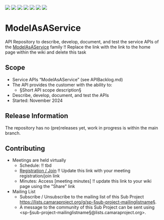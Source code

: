 <a href="https://github.com/camaraproject/ModelAsAService/commits/" title="Last Commit"><img src="https://img.shields.io/github/last-commit/camaraproject/ModelAsAService?style=plastic"></a>
<a href="https://github.com/camaraproject/ModelAsAService/issues" title="Open Issues"><img src="https://img.shields.io/github/issues/camaraproject/ModelAsAService?style=plastic"></a>
<a href="https://github.com/camaraproject/ModelAsAService/pulls" title="Open Pull Requests"><img src="https://img.shields.io/github/issues-pr/camaraproject/ModelAsAService?style=plastic"></a>
<a href="https://github.com/camaraproject/ModelAsAService/graphs/contributors" title="Contributors"><img src="https://img.shields.io/github/contributors/camaraproject/ModelAsAService?style=plastic"></a>
<a href="https://github.com/camaraproject/ModelAsAService" title="Repo Size"><img src="https://img.shields.io/github/repo-size/camaraproject/ModelAsAService?style=plastic"></a>
<a href="https://github.com/camaraproject/ModelAsAService/blob/main/LICENSE" title="License"><img src="https://img.shields.io/badge/License-Apache%202.0-green.svg?style=plastic"></a>
<a href="https://github.com/camaraproject/ModelAsAService/releases/latest" title="Latest Release"><img src="https://img.shields.io/github/release/camaraproject/ModelAsAService?style=plastic"></a>

# ModelAsAService
API Repository to describe, develop, document, and test the service APIs of the [ModelAsAService](https://lf-camaraproject.atlassian.net/wiki/x/AgDe) family
!! Replace the link with the link to the home page within the wiki and delete this task

## Scope

* Service APIs “ModelAsAService” (see APIBacklog.md)
* The API provides the customer with the ability to:  
  * §Short API scope description§
* Describe, develop, document, and test the APIs
* Started: November 2024

## Release Information

The repository has no (pre)releases yet, work in progress is within the main branch.
<!-- Optional: an explicit listing of the latest (pre-)release with additional information, e.g. links to the API definitions -->
<!-- In addition use/uncomment one or multiple the following alternative options when becoming applicable -->
<!-- Pre-releases of this sub project are available in https://github.com/camaraproject/ModelAsAService/releases -->
<!-- The latest public release is available here: https://github.com/camaraproject/ModelAsAService/releases/latest -->
<!-- For changes see [CHANGELOG.md](https://github.com/camaraproject/ModelAsAService/blob/main/CHANGELOG.md) -->

## Contributing
* Meetings are held virtually <!-- for new API families request a meeting link from the LF admin team or replace the information with the existing meeting information (of the API family) -->
    * Schedule: !! tbd
    * [Registration / Join](https://wiki.camaraproject.org/x/TQAG) !! Update this link with your meeting registration/join link
    * Minutes: Access [meeting minutes] !! update this link to your wiki page using the "Share" link
* Mailing List
    <!-- Note: the $sub-project-mailinglistname$ is either already existing or will be created by the CAMARA Admin Team  -->
    * Subscribe / Unsubscribe to the mailing list of this Sub Project <https://lists.camaraproject.org/g/sp-§sub-project-mailinglistname§>.
    * A message to the community of this Sub Project can be sent using <sp-§sub-project-mailinglistname§@lists.camaraproject.org>.
